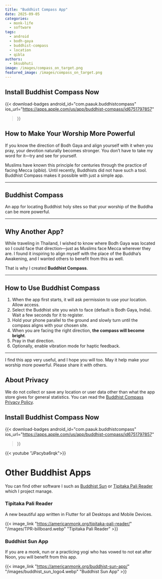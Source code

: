 ```yaml
---
title: "Buddhist Compass App"
date: 2025-09-05
categories: 
  - monk-life
  - software
tags: 
  - android
  - bodh-gaya
  - buddhist-compass
  - location
  - qibla
authors: 
  - bksubhuti
image: /images/compass_on_target.png
featured_image: /images/compass_on_target.png
---
```



## Install Buddhist Compass Now
{{< download-badges 
     android_id="com.paauk.buddhistcompass" 
     ios_url="https://apps.apple.com/us/app/buddhist-compass/id6751797857" 
>}}

## How to Make Your Worship More Powerful

If you know the direction of Bodh Gaya and align yourself with it when you pray, your devotion naturally becomes stronger. You don’t have to take my word for it—try and see for yourself.  

Muslims have known this principle for centuries through the practice of facing Mecca (*qibla*). Until recently, Buddhists did not have such a tool. Buddhist Compass makes it possible with just a simple app.

---

## Buddhist Compass

An app for locating Buddhist holy sites so that your worship of the Buddha can be more powerful.

---


## Why Another App?

While traveling in Thailand, I wished to know where Bodh Gaya was located so I could face that direction—just as Muslims face Mecca wherever they are. I found it inspiring to align myself with the place of the Buddha’s Awakening, and I wanted others to benefit from this as well.  

That is why I created **Buddhist Compass**.

---

## How to Use Buddhist Compass

1. When the app first starts, it will ask permission to use your location. Allow access.  
2. Select the Buddhist site you wish to face (default is Bodh Gaya, India). Wait a few seconds for it to register.  
3. Hold your phone parallel to the ground and slowly turn until the compass aligns with your chosen site.  
4. When you are facing the right direction, **the compass will become bright**.  
5. Pray in that direction.  
6. Optionally, enable vibration mode for haptic feedback.

---

I find this app very useful, and I hope you will too. May it help make your worship more powerful. Please share it with others.  


## About Privacy
We do not collect or save any location or user data other than what the app store gives for general statistics. You can read the [Buddhist Compass Privacy Policy](https://americanmonk.org/privacy-policy-for-buddhist-compass-app/).

## Install Buddhist Compass Now
{{< download-badges 
     android_id="com.paauk.buddhistcompass" 
     ios_url="https://apps.apple.com/us/app/buddhist-compass/id6751797857" 
>}}



{{< youtube "JPacyba6rqk">}}


# Other Buddhist Apps

You can find other software I such as [Buddhist Sun](https://americanmonk.org/buddhist-sun-app/) or [Tipitaka Pali Reader](https://americanmonk.org/tipitaka-pali-reader/) which I project manage.



### Tipitaka Pali Reader

A new beautiful app written in Flutter for all Desktops and Mobile Devices.

{{< image_link "https://americanmonk.org/tipitaka-pali-reader/" "/images/TPR-billboard.webp" "Tipitaka Pali Reader" >}}

### Buddhist Sun App

If you are a monk, nun or a practicing yogi who has vowed to not eat after Noon, you will benefit from this app.

{{< image_link "https://americanmonk.org/buddhist-sun-app/" "/images/buddhist_sun_logo4.webp" "Buddhist Sun App" >}}

